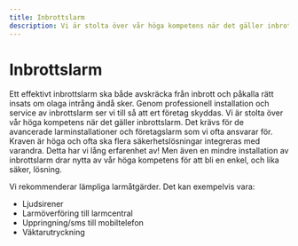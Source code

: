```yaml
---
title: Inbrottslarm
description: Vi är stolta över vår höga kompetens när det gäller inbrottslarm. Det krävs för de avancerade larminstallationer och företagslarm som vi ofta ansvarar för. Kraven är höga och ofta ska flera säkerhetslösningar integreras med varandra.
---
```


# Inbrottslarm

Ett effektivt inbrottslarm ska både avskräcka från inbrott och påkalla rätt insats om olaga intrång ändå sker. Genom professionell installation och service av inbrottslarm ser vi till så att ert företag skyddas. Vi är stolta över vår höga kompetens när det gäller inbrottslarm. Det krävs för de avancerade larminstallationer och företagslarm som vi ofta ansvarar för. Kraven är höga och ofta ska flera säkerhetslösningar integreras med varandra. Detta har vi lång erfarenhet av!
Men även en mindre installation av inbrottslarm drar nytta av vår höga kompetens för att bli en enkel, och lika säker, lösning.

Vi rekommenderar lämpliga larmåtgärder. Det kan exempelvis vara:

- Ljudsirener
- Larmöverföring till larmcentral
- Uppringning/sms till mobiltelefon
- Väktarutryckning
